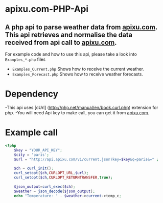 apixu.com-PHP-Api
======================
A php api to parse weather data from [apixu.com](http://www.apixu.com/). This api retrieves and normalise the data received from api call to [apixu.com](http://www.apixu.com/).
-----------

For example code and how to use this api, please take a look into `Examples_*.php` files
- `Examples_Current.php` Shows how to receive the current weather.
- `Examples_Forecast.php` Shows how to receive weather forecasts.

Dependency
=======
-This api uses [cUrl] (http://php.net/manual/en/book.curl.php) extension for php.
-You will need Api key to make call, you can get it from [apixu.com](http://apixu.com/).

Example call
============
```php
<?php
	$key = "YOUR_API_KEY";
    $city = 'paris';
    $url = "http://api.apixu.com/v1/current.json?key=$key&q=paris&=" ;
    
    $ch = curl_init();  
    curl_setopt($ch,CURLOPT_URL,$url);
    curl_setopt($ch,CURLOPT_RETURNTRANSFER,true);
    
    $json_output=curl_exec($ch);
    $weather = json_decode($json_output);
	echo "Temperature: " . $weather->current->temp_c;
```

